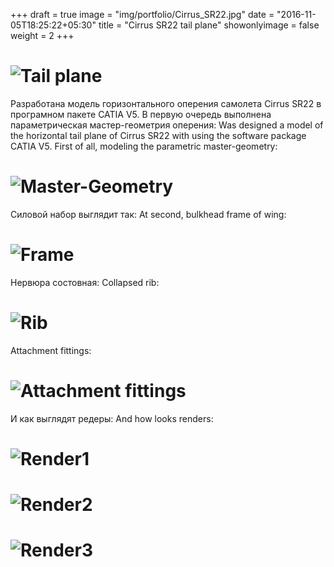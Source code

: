 +++
draft = true
image = "img/portfolio/Cirrus_SR22.jpg"
date = "2016-11-05T18:25:22+05:30"
title = "Cirrus SR22 tail plane"
showonlyimage = false
weight = 2
+++


# ![Tail plane][1]

Разработана модель горизонтального оперения самолета Cirrus SR22 в програмном пакете CATIA V5. В первую очередь выполнена параметрическая мастер-геометрия оперения:
Was designed a model of the horizontal tail plane of Cirrus SR22 with using the software package CATIA V5. First of all, modeling the parametric master-geometry:

# ![Master-Geometry][2]

Силовой набор выглядит так:
At second, bulkhead frame of wing:
# ![Frame][3]

Нервюра состовная:
Collapsed rib:  
# ![Rib][4]

Attachment fittings:
# ![Attachment fittings][5]

И как выглядят редеры:
And how looks renders:
# ![Render1][6]
# ![Render2][7]
# ![Render3][8]


[1]: /img/portfolio/cirrus/1.jpg
[2]: /img/portfolio/cirrus/2.jpg
[3]: /img/portfolio/cirrus/3.jpg
[4]: /img/portfolio/cirrus/4.jpg
[5]: /img/portfolio/cirrus/5.jpg
[6]: /img/portfolio/cirrus/6.jpg
[7]: /img/portfolio/cirrus/7.jpg
[8]: /img/portfolio/cirrus/8.jpg